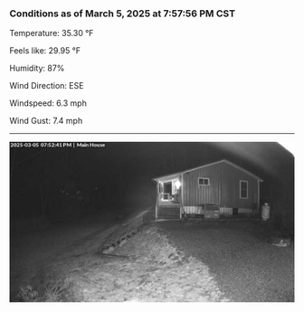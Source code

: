 ### Conditions as of March 5, 2025 at 7:57:56 PM CST 

Temperature: 35.30 &deg;F

Feels like: 29.95 &deg;F

Humidity: 87%

Wind Direction: ESE

Windspeed: 6.3 mph

Wind Gust: 7.4 mph

---

<img src="./images/latest.jpeg"/>

